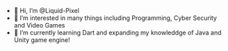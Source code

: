 - 👋 Hi, I’m @Liquid-Pixel
- 👀 I’m interested in many things including Programming, Cyber Security and Video Games
- 🌱 I’m currently learning Dart and expanding my knowleddge of Java and Unity game engine!

<!---
Liquid-Pixel/Liquid-Pixel is a ✨ special ✨ repository because its `README.md` (this file) appears on your GitHub profile.
You can click the Preview link to take a look at your changes.
--->
